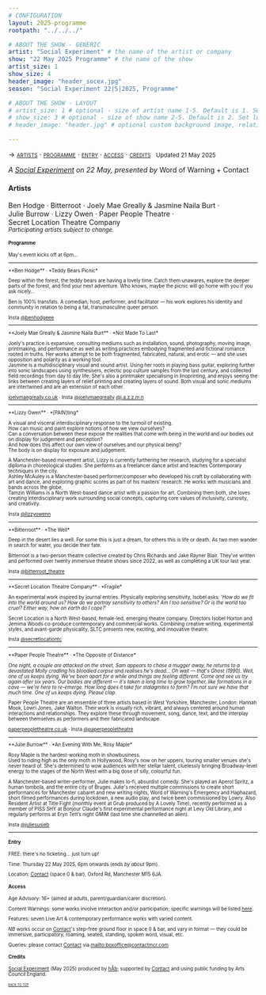 ```yaml
---
# CONFIGURATION
layout: 2025-programme
rootpath: "../../../"

# ABOUT THE SHOW - GENERIC
artist: "Social Experiment" # the name of the artist or company
show: "22 May 2025 Programme" # the name of the show
artist_size: 1
show_size: 4
header_image: "header_socex.jpg"  
season: "Social Experiment 22|5|2025, Programme"

# ABOUT THE SHOW - LAYOUT
# artist_size: 1 # optional - size of artist name 1-5. Default is 1. Set longer names to lower values
# show_size: 3 # optional - size of show name 2-5. Default is 2. Set longer names to lower values
# header_image: "header.jpg" # optional custom background image, relative to current page

---
```

<span style='font-variant: small-caps'>→ [artists](/socialexperiment/may2025/#artists) · [programme](/socialexperiment/may2025/#programme) · [entry](/socialexperiment/may2025/#entry) · [access](/socialexperiment/may2025/#access) · [credits](/socialexperiment/may2025/#credits)</span>&ensp; <small>Updated 21 May 2025</small>          
         
*A [Social Experiment](/socialexperiment) on 22 May, presented by* Word of Warning + Contact         
         
#### Artists        
Ben&nbsp;Hodge&nbsp;· Bitterroot&nbsp;· Joely&nbsp;Mae&nbsp;Greally&nbsp;& Jasmine&nbsp;Naila&nbsp;Burt&nbsp;· Julie&nbsp;Burrow&nbsp;· Lizzy&nbsp;Owen&nbsp;· Paper&nbsp;People&nbsp;Theatre&nbsp;· Secret&nbsp;Location&nbsp;Theatre&nbsp;Company<br><small>*Participating&nbsp;artists subject&nbsp;to&nbsp;change.*<small>         
         
#### Programme        
May's event kicks off at 6pm…         
<hr>         
**Ben Hodge** · *Teddy Bears Picnic*         
         
Deep within the forest, the teddy bears are having a lovely time. Catch them unawares, explore the deeper parts of the forest, and find your next adventure. Who knows, maybe the picnic will go home with you if you ask nicely…         
         
Ben is 100% transfats. A comedian, host, performer, and facilitator — his work explores his identity and community in relation to being a fat, transmasculine queer person.         
         
Insta <a href="https://instagram.com/benhodgeee" target="_blank">@benhodgeee</a>          
<hr>         
**Joely Mae Greally & Jasmine Naila Burt** · *Not Made To Last*         

Joely's practice is expansive, consulting mediums such as installation, sound, photography, moving image, printmaking, and performance as well as writing practices embodying fragmented and fictional romance rooted in truths. Her works attempt to be both fragmented, fabricated, natural, and erotic — and she uses opposition and polarity as a working tool.<br>Jasmine is a multidisciplinary visual and sound artist. Using her roots in playing bass guitar, exploring further into sonic landscapes using synthesisers, eclectic pop culture samples from the last century, and collected field recordings from day to day life. She's also a printmaker specialising in linoprinting, and enjoys seeing the links between creating layers of relief printing and creating layers of sound. Both visual and sonic mediums are intertwined and are an extension of each other.         
         
<a href="https://joelymaegreally.co.uk" target="_blank">joelymaegreally.co.uk</a> · Insta <a href="https://instagram.com/joelymaegreally" target="_blank">@joelymaegreally</a> <a href="https://instagram.com/j.a.z.z.m.n" target="_blank">@j.a.z.z.m.n</a>                   
<hr>         
**Lizzy Owen** · *[PAIN]ting*         
         
A visual and visceral interdisciplinary response to the turmoil of existing.<br>How can music and paint explore notions of how we view ourselves?<br>Can a conversation between these expose the realities that come with being in the world and our bodies out on display for judgement and perception?<br>And how does this affect our own view of ourselves and our physical being?<br>The body is on display for exposure and judgement.         
         
A Manchester-based movement artist, Lizzy is currently furthering her research, studying for a specialist diploma in choreological studies. She performs as a freelancer dance artist and teaches Contemporary techniques in the city.<br>Ashley McAuley is a Manchester-based performer/composer who developed his craft by collaborating with art and dance, and exploring graphic scores as part of his masters’ research. He works with musicians and bands across the globe.<br>Tamzin Williams is a North West-based dance artist with a passion for art. Combining them both, she loves creating interdisciplinary work surrounding social concepts, capturing core values of inclusivity, curiosity, and creativity.          
          
Insta <a href="https://instagram.com/lizzyowenn" target="_blank">@lizzyowenn</a>          
<hr>         
**Bitterroot** · *The Well*         
         
Deep in the desert lies a well. For some this is just a dream, for others this is life or death. As two men wander in search for water, you decide their fate.          
         
Bitterroot is a two-person theatre collective created by Chris Richards and Jake Rayner Blair. They've written and performed over twenty immersive theatre shows since 2022, as well as completing a UK tour last year.         
         
Insta <a href="https://instagram.com/bitterroot_theatre" target="_blank">@bitterroot_theatre</a>          
<hr>         
**Secret Location Theatre Company** · *Fragile*         
          
An experimental work inspired by journal entries. Physically exploring sensitivity, Isobel asks: '*How do we fit into the world around us? How do we portray sensitivity to others? Am I too sensitive? Or is the world too cruel? Either way, how on earth do I cope?*'          
         
Secret Location is a North West-based, female-led, emerging theatre company. Directors Isobel Horton and Jemima Woods co-produce contemporary and commercial works. Combining creative writing, experimental styles, and avant-garde physicality, SLTC presents new, exciting, and innovative theatre.         
          
Insta <a href="https://instagram.com/secretlocationtc" target="_blank">@secretlocationtc</a>          
<hr>         
**Paper People Theatre** · *The Opposite of Distance*         
         
*One night, a couple are attacked on the street, Sam appears to chase a mugger away, he returns to a devastated Molly cradling his bloodied corpse and realises he's dead… Oh wait — that's Ghost (1990). Well, one of us keeps dying. We've been apart for a while and things are feeling different. Come and see us try again after six years. Our bodies are different — it's taken a long time to grow together, like formations in a cave — we're here to re-emerge. How long does it take for stalagmites to form? I'm not sure we have that much time. One of us keeps dying. Please clap.*         
         
Paper People Theatre are an ensemble of three artists based in West Yorkshire, Manchester, London: Hannah Mook, Lowri Jones, Jake Walton. Their work is visually rich, vibrant, and always centered around human interactions and relationships. They explore these through movement, song, dance, text, and the interplay between themselves as performers and their fabricated landscape.         
         
<a href="https://paperpeopletheatre.co.uk" target="_blank">paperpeopletheatre.co.uk</a> · Insta <a href="https://instagram.com/paperpeopletheatre" target="_blank">@paperpeopletheatre</a>          
<hr>         
**Julie Burrow** · *An Evening With Me, Rosy Maple*         
         
Rosy Maple is the hardest-working moth in showbusiness.<br>Used to riding high as the only moth in Hollywood, Rosy's now on her uppers, touring smaller venues she's never heard of. She's determined to wow audiences with her stellar talent, cluelessly bringing Broadway-level energy to the stages of the North West with a big dose of silly, colourful fun.         

A Manchester-based writer-performer, Julie makes lo-fi, absurdist comedy. She's played an Aperol Spritz, a human tombola, and the entire city of Bruges. Julie's received multiple commissions to create short performances for Manchester cabaret and new writing nights, Word of Warning's Emergency and Haphazard, short filmed performances during lockdown, a new audio play, and twice been commissioned by Lowry. Also Resident Artist at Title Fight (monthly event at Grub produced by A Lovely Time), recently performed as a member of PISS SHY at Bonjour Claude's first experimental performance night at Levy Old Library, and regularly performs at Eryn Tett’s night GMIM (last time she channelled an alien).           
         
Insta <a href="https://instagram.com/juliesusieb" target="_blank">@juliesusieb</a>          
<hr>         
         
#### Entry         
FREE: there's no ticketing… just turn up!         
         
Time: Thursday 22 May 2025, 6pm onwards (ends *by about* 9pm).         
          
Location: <a href="https://contactmcr.com/visit/getting-here" target="_blank">Contact</a> (space 0 & bar), Oxford Rd, Manchester M15 6JA.         
         
#### Access         
Age Advisory: 16+ (aimed at adults, parent/guardian/carer discretion).         
          
Content Warnings: some works involve interaction and/or participation; specific warnings will be listed [here](/warnings).         
          
Features: seven Live Art & contemporary performance works with varied content.         
         
*NB* works occur on <a href="https://contactmcr.com/visit/access" target="_blank">Contact</a>'s step-free ground floor in space 0 & bar, and vary in format — they could be immersive, participatory, roaming, seated, standing, spoken word, visual, etc.         
         
Queries: please contact <a href="https://contactmcr.com/visit/access" target="_blank">Contact</a> via <mailto:boxoffice@contactmcr.com>        
         
#### Credits          
[Social Experiment](/socialexperiment) (May 2025) produced by [hÅb](/hab); supported by <a href="https://contactmcr.com" target="_blank">Contact</a> and using public funding by Arts Council England.         
                 
<small><span style='font-variant: small-caps'>[back to top](/socialexperiment/may2025)</span></small>
